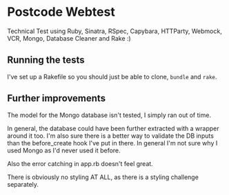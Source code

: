 # Postcode Webtest

Technical Test using Ruby, Sinatra, RSpec, Capybara, HTTParty, Webmock, VCR, Mongo, Database Cleaner and Rake :) 

## Running the tests

I've set up a Rakefile so you should just be able to clone, ```bundle``` and ```rake```.

## Further improvements

The model for the Mongo database isn't tested, I simply ran out of time.

In general, the database could have been further extracted with a wrapper around it too. I'm also sure there is a better way to validate the DB inputs than the before_create hook I've put in there. In general I'm not sure why I used Mongo as I'd never used it before.

Also the error catching in app.rb doesn't feel great. 

There is obviously no styling AT ALL, as there is a styling challenge separately.

